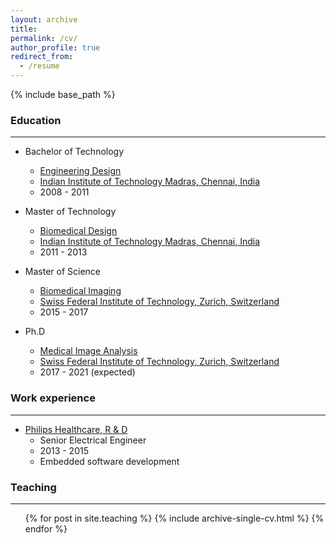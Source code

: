 ```yaml
---
layout: archive
title: 
permalink: /cv/
author_profile: true
redirect_from:
  - /resume
---
```


{% include base_path %}

### Education
---

* Bachelor of Technology
   * [Engineering Design](https://ed.iitm.ac.in/)
   * [Indian Institute of Technology Madras, Chennai, India](https://www.iitm.ac.in/)
   * 2008 - 2011

* Master of Technology
   * [Biomedical Design](https://ed.iitm.ac.in/program.html)
   * [Indian Institute of Technology Madras, Chennai, India](https://www.iitm.ac.in/)
   * 2011 - 2013

* Master of Science
   * [Biomedical Imaging](https://master-biomed.ethz.ch/)
   * [Swiss Federal Institute of Technology, Zurich, Switzerland](https://ethz.ch/en.html)
   * 2015 - 2017

* Ph.D
   * [Medical Image Analysis](https://bmic.ee.ethz.ch/)
   * [Swiss Federal Institute of Technology, Zurich, Switzerland](https://ethz.ch/en.html)
   * 2017 - 2021 (expected)

### Work experience
---

* [Philips Healthcare, R & D](https://www.philips.co.in/a-w/about-philips/healthcare-innovation-campus.html)
  * Senior Electrical Engineer
  * 2013 - 2015
  * Embedded software development
  
### Teaching
---

  <ul>{% for post in site.teaching %}
    {% include archive-single-cv.html %}
  {% endfor %}</ul>
  

